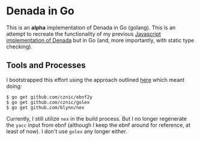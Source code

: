 # Denada in Go

This is an **alpha** implementation of Denada in Go (golang).  This is
an attempt to recreate the functionality of my previous
[Javascript implementation of Denada](https://github.com/xogeny/denada-js)
but in Go (and, more importantly, with static type checking).

##  Tools and Processes

I bootstrapped this effort using the approach outlined
[here](http://noypi-linux.blogspot.com/2014/07/golang-parser-generator-ebnfyacclex.html)
which meant doing:

```
$ go get github.com/cznic/ebnf2y
$ go get github.com/cznic/golex
$ go get github.com/blynn/nex
```

Currently, I still utilize `nex` in the build process.  But I no
longer regenerate the `yacc` input from ebnf (although I keep the ebnf
around for reference, at least of now).  I don't use `golex` any
longer either.
